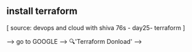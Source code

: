 ## install terraform
[ source: devops and cloud with shiva 76s - day25- terraform ]

--> go to GOOGLE --> 🔍'Terraform Donload' -->
   

   
